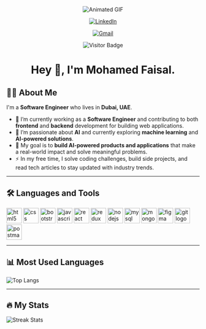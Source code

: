 <div align="center">
  
![Animated GIF](https://media1.giphy.com/media/v1.Y2lkPTc5MGI3NjExY2E5aXNvNXp3bGhjcTF1eWRncmgya2ZlNXI0emw4emN1cjltYmQzaiZlcD12MV9pbnRlcm5hbF9naWZfYnlfaWQmY3Q9Zw/iIqmM5tTjmpOB9mpbn/giphy.gif)

[![LinkedIn](https://img.shields.io/static/v1?message=LinkedIn&logo=linkedin&label=&color=0077B5&logoColor=white&labelColor=&style=for-the-badge)](https://www.linkedin.com/in/mohamed-faisal-340977170/)

[![Gmail](https://img.shields.io/static/v1?message=Gmail&logo=gmail&label=&color=D14836&logoColor=white&labelColor=&style=for-the-badge)](mailto:faisalmohamed816@gmail.com)

![Visitor Badge](https://visitor-badge.laobi.icu/badge?page_id=geekycoder8.geekycoder8&)
  
# Hey 👋, I'm Mohamed Faisal.
</div>


## 👨‍💻 About Me

I'm a **Software Engineer** who lives in **Dubai, UAE**.  

- 🔭 I’m currently working as a **Software Engineer** and contributing to both **frontend** and **backend** development for building web applications.  
- 🌱 I’m passionate about **AI** and currently exploring **machine learning** and **AI-powered solutions**.  
- 🎯 My goal is to **build AI-powered products and applications** that make a real-world impact and solve meaningful problems.  
- ⚡ In my free time, I solve coding challenges, build side projects, and read tech articles to stay updated with industry trends.  

---

## 🛠️ Languages and Tools  

<p>
<img src="https://cdn.jsdelivr.net/gh/devicons/devicon/icons/html5/html5-original.svg" height="40" alt="html5 logo" />
<img src="https://cdn.jsdelivr.net/gh/devicons/devicon/icons/css3/css3-original.svg" height="40" alt="css logo" />
<img src="https://cdn.jsdelivr.net/gh/devicons/devicon/icons/bootstrap/bootstrap-original.svg" height="40" alt="bootstrap logo" />
<img src="https://cdn.jsdelivr.net/gh/devicons/devicon/icons/javascript/javascript-original.svg" height="40" alt="javascript logo" />
<img src="https://cdn.jsdelivr.net/gh/devicons/devicon/icons/react/react-original.svg" height="40" alt="react logo" />
<img src="https://cdn.jsdelivr.net/gh/devicons/devicon/icons/redux/redux-original.svg" height="40" alt="redux logo" />
<img src="https://cdn.jsdelivr.net/gh/devicons/devicon/icons/nodejs/nodejs-original.svg" height="40" alt="nodejs logo" />
<img src="https://cdn.jsdelivr.net/gh/devicons/devicon/icons/mysql/mysql-original.svg" height="40" alt="mysql logo" />
<img src="https://cdn.jsdelivr.net/gh/devicons/devicon/icons/mongodb/mongodb-original.svg" height="40" alt="mongodb logo" />
<img src="https://cdn.jsdelivr.net/gh/devicons/devicon/icons/figma/figma-original.svg" height="40" alt="figma logo" />
<img src="https://cdn.jsdelivr.net/gh/devicons/devicon/icons/git/git-original.svg" height="40" alt="git logo" />
<img src="https://skillicons.dev/icons?i=postman" height="40" alt="postman logo" />
</p>

---

## 📊 Most Used Languages  

![Top Langs](https://github-readme-stats.vercel.app/api/top-langs/?username=geekycoder8&layout=compact&theme=dark)

---

## 🔥 My Stats  

![Streak Stats](https://streak-stats.demolab.com?user=geekycoder8&locale=en&mode=daily&theme=dark&hide_border=false&border_radius=5&order=3)
